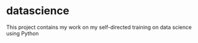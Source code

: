 # datascience
This project contains my work on my self-directed training on data science using Python
